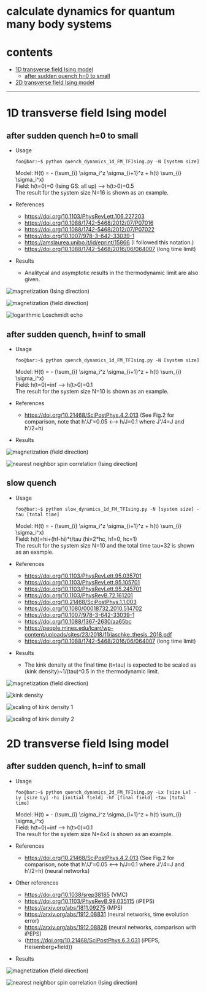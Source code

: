 # calculate dynamics for quantum many body systems

# contents

* [1D transverse field Ising model](#1d-transverse-field-ising-model)
  * [after sudden quench h=0 to small](#after-sudden-quench-h=0-to-small)
* [2D transverse field Ising model](#2d-transverse-field-ising-model)

----

# 1D transverse field Ising model
## after sudden quench h=0 to small
* Usage
  ```console
  foo@bar:~$ python quench_dynamics_1d_FM_TFIsing.py -N [system size]
  ```
  Model: H(t) = - (\sum\_{i} \sigma\_i^z \sigma\_{i+1}^z + h(t) \sum\_{i} \sigma\_i^x) <br>
  Field: h(t=0)=0 (Ising GS: all up) --> h(t>0)=0.5 <br>
  The result for the system size N=16 is shown as an example.
  
* References
  * https://doi.org/10.1103/PhysRevLett.106.227203
  * https://doi.org/10.1088/1742-5468/2012/07/P07016
  * https://doi.org/10.1088/1742-5468/2012/07/P07022
  * https://doi.org/10.1007/978-3-642-33039-1
  * https://amslaurea.unibo.it/id/eprint/15866 (I followed this notation.)
  * https://doi.org/10.1088/1742-5468/2016/06/064007 (long time limit)
  
* Results
  
  * Analitycal and asymptotic results in the thermodynamic limit are also given.

![magnetization (Ising direction)](https://raw.githubusercontent.com/ryuikaneko/exact_diagonalization_dynamics/master/quench_dynamics_1d_FM_TFIsing__field_0_to_small/fig_mz.png "magnetization (Ising direction)")

![magnetization (field direction)](https://raw.githubusercontent.com/ryuikaneko/exact_diagonalization_dynamics/master/quench_dynamics_1d_FM_TFIsing__field_0_to_small/fig_mx.png "magnetization (field direction)")

![logarithmic Loschmidt echo](https://raw.githubusercontent.com/ryuikaneko/exact_diagonalization_dynamics/master/quench_dynamics_1d_FM_TFIsing__field_0_to_small/fig_loschmidt_echo.png "logarithmic Loschmidt echo")


## after sudden quench, h=inf to small
* Usage
  ```console
  foo@bar:~$ python quench_dynamics_1d_FM_TFIsing.py -N [system size]
  ```
  Model: H(t) = - (\sum\_{i} \sigma\_i^z \sigma\_{i+1}^z + h(t) \sum\_{i} \sigma\_i^x) <br>
  Field: h(t=0)=inf --> h(t>0)=0.1 <br>
  The result for the system size N=10 is shown as an example.
  
* References
  
  * https://doi.org/10.21468/SciPostPhys.4.2.013 (See Fig.2 for comparison, note that h'/J'=0.05 <--> h/J=0.1 where J'/4=J and h'/2=h)
  
* Results

![magnetization (field direction)](https://raw.githubusercontent.com/ryuikaneko/exact_diagonalization_dynamics/master/quench_dynamics_1d_FM_TFIsing__field_inf_to_small/fig_mx_vs_t.png "magnetization (field direction)")

![nearest neighbor spin correlation (Ising direction)](https://raw.githubusercontent.com/ryuikaneko/exact_diagonalization_dynamics/master/quench_dynamics_1d_FM_TFIsing__field_inf_to_small/fig_mz0mz1_vs_t.png "nearest neighbor spin correlation (Ising direction)")


## slow quench
* Usage
  ```console
  foo@bar:~$ python slow_dynamics_1d_FM_TFIsing.py -N [system size] -tau [total time]
  ```
  Model: H(t) = - (\sum\_{i} \sigma\_i^z \sigma\_{i+1}^z + h(t) \sum\_{i} \sigma\_i^x) <br>
  Field: h(t)=hi+(hf-hi)\*t/tau (hi=2\*hc, hf=0, hc=1) <br>
  The result for the system size N=10 and the total time tau=32 is shown as an example.

* References
  * https://doi.org/10.1103/PhysRevLett.95.035701
  * https://doi.org/10.1103/PhysRevLett.95.105701
  * https://doi.org/10.1103/PhysRevLett.95.245701
  * https://doi.org/10.1103/PhysRevB.72.161201
  * https://doi.org/10.21468/SciPostPhys.1.1.003
  * https://doi.org/10.1080/00018732.2010.514702
  * https://doi.org/10.1007/978-3-642-33039-1
  * https://doi.org/10.1088/1367-2630/aa65bc
  * https://people.mines.edu/lcarr/wp-content/uploads/sites/23/2018/11/jaschke_thesis_2018.pdf
  * https://doi.org/10.1088/1742-5468/2016/06/064007 (long time limit)

* Results
  
  * The kink density at the final time (t=tau) is expected to be scaled as (kink density)~1/(tau)^0.5 in the thermodynamic limit.

![magnetization (field direction)](https://raw.githubusercontent.com/ryuikaneko/exact_diagonalization_dynamics/master/slow_dynamics_1d_FM_TFIsing__field_large_to_0/fig_mx.png "magnetization (field direction)")

![kink density](https://raw.githubusercontent.com/ryuikaneko/exact_diagonalization_dynamics/master/slow_dynamics_1d_FM_TFIsing__field_large_to_0/fig_kink_density.png "kink density")

![scaling of kink density 1](https://raw.githubusercontent.com/ryuikaneko/exact_diagonalization_dynamics/master/slow_dynamics_1d_FM_TFIsing__field_large_to_0/dat_kinkdens_scaling/fig_kinkdens_vs_inversetau.png "scaling of kink density 1")

![scaling of kink density 2](https://raw.githubusercontent.com/ryuikaneko/exact_diagonalization_dynamics/master/slow_dynamics_1d_FM_TFIsing__field_large_to_0/dat_kinkdens_scaling/fig_kinkdens_vs_tau_loglog.png "scaling of kink density 2")


# 2D transverse field Ising model
## after sudden quench, h=inf to small
* Usage
  ```console
  foo@bar:~$ python quench_dynamics_2d_FM_TFIsing.py -Lx [size Lx] -Ly [size Ly] -hi [initial field] -hf [final field] -tau [total time]
  ```
  Model: H(t) = - (\sum\_{i} \sigma\_i^z \sigma\_{i+1}^z + h(t) \sum\_{i} \sigma\_i^x) <br>
  Field: h(t=0)=inf --> h(t>0)=0.1 <br>
  The result for the system size N=4x4 is shown as an example.
  
* References
  
  * https://doi.org/10.21468/SciPostPhys.4.2.013 (See Fig.2 for comparison, note that h'/J'=0.05 <--> h/J=0.1 where J'/4=J and h'/2=h) (neural networks)

* Other references
  * https://doi.org/10.1038/srep38185 (VMC)
  * https://doi.org/10.1103/PhysRevB.99.035115 (iPEPS)
  * https://arxiv.org/abs/1811.09275 (MPS)
  * https://arxiv.org/abs/1912.08831 (neural networks, time evolution error)
  * https://arxiv.org/abs/1912.08828 (neural networks, comparison with iPEPS)
  * (https://doi.org/10.21468/SciPostPhys.6.3.031 (iPEPS, Heisenberg+field))

* Results

![magnetization (field direction)](https://raw.githubusercontent.com/ryuikaneko/exact_diagonalization_dynamics/master/quench_dynamics_2d_FM_TFIsing__field_inf_to_small/fig_mx.png "magnetization (field direction)")

![nearest neighbor spin correlation (Ising direction)](https://raw.githubusercontent.com/ryuikaneko/exact_diagonalization_dynamics/master/quench_dynamics_2d_FM_TFIsing__field_inf_to_small/fig_mz0mz1.png "nearest neighbor spin correlation (Ising direction)")

